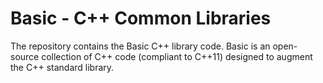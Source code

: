 # Basic - C++ Common Libraries

The repository contains the Basic C++ library code. Basic is an open-source
collection of C++ code (compliant to C++11) designed to augment the C++
standard library.

